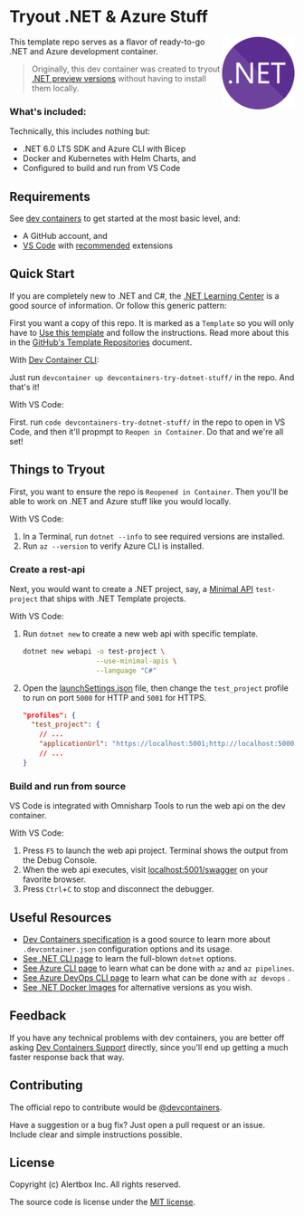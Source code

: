 # Tryout .NET & Azure Stuff

[<img align="right" alt=".NET C-sharp" width="128rem" src="https://raw.githubusercontent.com/github/explore/93d8a67084f94b2a444e510199a6e7622e5b09a3/topics/dotnet/dotnet.png" />][dotnet-quick-start]

This template repo serves as a flavor of ready-to-go .NET and Azure development container.

> Originally, this dev container was created to tryout [.NET preview versions][dotnet-download-latest] without having to install them locally.

[dotnet-quick-start]: https://learn.microsoft.com/en-us/dotnet/standard/get-started
[dotnet-download-latest]: https://dotnet.microsoft.com/en-us/download/dotnet

### What's included:

Technically, this includes nothing but:

- .NET 6.0 LTS SDK and Azure CLI with Bicep
- Docker and Kubernetes with Helm Charts, and
- Configured to build and run from VS Code



## Requirements

See [dev containers][devcontainers-use] to get started at the most basic level, and:

- A GitHub account, and
- [VS Code][vscode-download] with [recommended](./vscode/extensions.json) extensions

[devcontainers-use]: https://containers.dev/supporting
[vscode-download]: https://code.visualstudio.com/



## Quick Start

If you are completely new to .NET and C#, the [.NET Learning Center][ms-docs-dotnet-learning-center] is a good source of information. Or follow this generic pattern:

First you want a copy of this repo. It is marked as a `Template` so you will only have to [Use this template][use-this-template] and follow the instructions. Read more about this in the [GitHub's Template Repositories][github-template-repos] document.

With [Dev Container CLI][devcontainers-cli]:

Just run `devcontainer up devcontainers-try-dotnet-stuff/` in the repo. And that's it! 

With VS Code:

First. run `code devcontainers-try-dotnet-stuff/` in the repo to open in VS Code, and then it'll propmpt to `Reopen in Container`. Do that and we're all set!

[ms-docs-dotnet-learning-center]: https://dotnet.microsoft.com/en-us/learn
[use-this-template]: /generate
[github-template-repos]: https://docs.github.com/en/repositories/creating-and-managing-repositories/creating-a-repository-from-a-template
[devcontainers-cli]: https://github.com/devcontainers/cli/#readme



## Things to Tryout

First, you want to ensure the repo is `Reopened in Container`. Then you'll be able to work on .NET and Azure stuff like you would locally.

With VS Code:

1. In a Terminal, run `dotnet --info` to see required versions are installed.
2. Run `az --version` to verify Azure CLI is installed.

### Create a rest-api

Next, you would want to create a .NET project, say, a [Minimal API][dotnet-minimal-apis-tutorial] `test-project` that ships with .NET Template projects.

[dotnet-minimal-apis-tutorial]: https://learn.microsoft.com/en-us/aspnet/core/tutorials/min-web-api?view=aspnetcore-6.0&tabs=visual-studio-code

With VS Code:

1. Run `dotnet new` to create a new web api with specific template.

   ```bash
   dotnet new webapi -o test-project \
                     --use-minimal-apis \
                     --language "C#"
   ```

2. Open the [launchSettings.json](./test-project/properties/launchSettings.json) file, then change the `test_project` profile to run on port `5000` for HTTP and `5001` for HTTPS.

   ```json
   "profiles": {
     "test_project": {
       // ...
       "applicationUrl": "https://localhost:5001;http://localhost:5000",
       // ...
   }
   ```

### Build and run from source

VS Code is integrated with Omnisharp Tools to run the web api on the dev container.

With VS Code:

1. Press `F5` to launch the web api project. Terminal shows the output from the Debug Console.
2. When the web api executes, visit [localhost:5001/swagger](https://localhost:5001/swagger) on your favorite browser.
3. Press `Ctrl`+`C` to stop and disconnect the debugger.



## Useful Resources

- [Dev Containers specification][devcontainers-json-spec] is a good source to learn more about `.devcontainer.json` configuration options and its usage.
- [See .NET CLI page][ms-docs-dotnet-cli] to learn the full-blown `dotnet` options.
- [See Azure CLI page][ms-docs-azure-cli] to learn what can be done with `az` and `az pipelines`.
- [See Azure DevOps CLI page][ms-docs-azure-devops-cli] to learn what can be done with `az devops` .
- [See .NET Docker Images][dotnet-docker-images] for alternative versions as you wish.

[devcontainers-json-spec]: https://containers.dev/implementors/json_reference/
[ms-docs-dotnet-cli]: https://docs.microsoft.com/en-us/dotnet/core/tools/
[ms-docs-azure-cli]: https://learn.microsoft.com/en-us/cli/azure/reference-index?view=azure-cli-latest
[ms-docs-azure-devops-cli]: https://learn.microsoft.com/en-us/azure/devops/cli/?view=azure-devops
[dotnet-docker-images]: https://hub.docker.com/_/microsoft-dotnet-sdk/



## Feedback

If you have any technical problems with dev containers, you are better off asking [Dev Containers Support][devcontainers-support] directly, since you'll end up getting a much faster response back that way.

[devcontainers-support]: https://github.com/devcontainers/community/discussions/3



## Contributing

The official repo to contribute would be [@devcontainers][devcontainers-repo].

Have a suggestion or a bug fix? Just open a pull request or an issue. Include clear and simple instructions possible.

[devcontainers-repo]: https://github.com/devcontainers



## License

Copyright (c) Alertbox Inc. All rights reserved.

The source code is license under the [MIT license](LICENSE).

